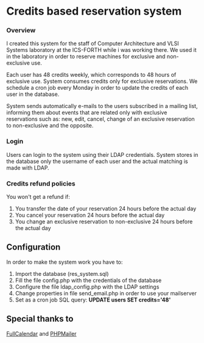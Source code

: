 # Credits based reservation system
### Overview ###
I created this system for the staff of Computer Architecture and VLSI Systems laboratory at the ICS-FORTH while i was working there. We used it in the laboratory in order to reserve machines for exclusive and non-exclusive use.

Each user has 48 credits weekly, which corresponds to 48 hours of exclusive use. System consumes credits only for exclusive reservations. We schedule a cron job every Monday in order to update the credits of each user in the database.

System sends automatically e-mails to the users subscribed in a mailing list, informing them about events that are related only with exclusive reservations such as: new, edit, cancel, change of an exclusive reservation to non-exclusive and the opposite.



### Login ###
Users can login to the system using their LDAP credentials. System stores in the database only the username of each user and the actual matching is made with LDAP.



### Credits refund policies ###
You won't get a refund if:
1. You transfer the date of your reservation 24 hours before the actual day
2. You cancel your reservation 24 hours before the actual day
3. You change an exclusive reservation to non-exclusive 24 hours before the actual day
    
    
## Configuration
In order to make the system work you have to:
1. Import the database (res_system.sql)
2. Fill the file config.php with the credentials of the database
3. Configure the file ldap_config.php with the LDAP settings
4. Change properties in file send_email.php in order to use your mailserver 
5. Set as a cron job SQL query: **UPDATE users SET credits='48'** 

## Special thanks to
[FullCalendar](https://github.com/fullcalendar) and [PHPMailer](https://github.com/PHPMailer/PHPMailer)
